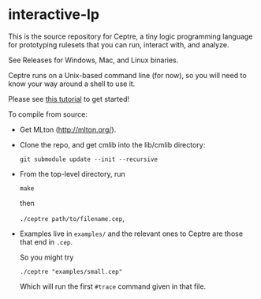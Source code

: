 interactive-lp
==============

This is the source repository for Ceptre, a tiny logic programming language
for prototyping rulesets that you can run, interact with, and analyze.

See Releases for Windows, Mac, and Linux binaries.

Ceptre runs on a Unix-based command line (for now), so you will need to
know your way around a shell to use it.

Please see [this tutorial](tutorial.md) to get started!


To compile from source:

- Get MLton (http://mlton.org/).
- Clone the repo, and get cmlib into the lib/cmlib directory:

    <code>git submodule update --init --recursive</code>

- From the top-level directory, run

    <code>make</code>

    then

    <code>./ceptre path/to/filename.cep</code>,
  
- Examples live in
<code>examples/</code> and the relevant ones to Ceptre are those that
end in <code>.cep</code>.
  
  So you might try
  
    <code>./ceptre "examples/small.cep"</code>

  Which will run the first <code>#trace</code> command given in that file. 
